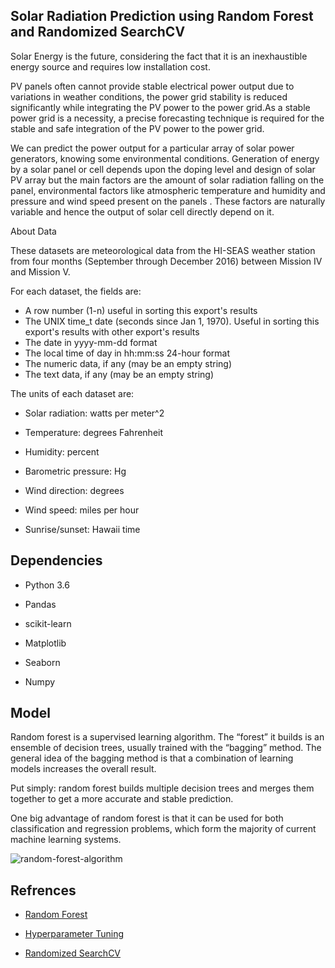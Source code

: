 
## Solar Radiation Prediction using Random Forest and Randomized SearchCV

Solar Energy is the future, considering the fact that it is an inexhaustible energy source and requires low installation cost.

PV panels often cannot provide stable electrical power output due to variations in weather conditions, the power grid stability is reduced significantly while integrating the PV power to the power grid.As a stable power grid is a necessity, a precise forecasting technique is required for the stable and safe integration of the PV power to the power grid.

We can predict the power output for a particular array of solar power generators, knowing some environmental conditions. Generation of energy by a solar panel or cell depends upon the doping level and design of solar PV array but the main factors are the amount of solar radiation falling on the panel, environmental factors like atmospheric temperature and humidity and pressure and wind speed present on the panels . These factors are naturally variable and hence the output of solar cell directly depend on it.


About Data

These datasets are meteorological data from the HI-SEAS weather station from four months (September through December 2016) between Mission IV and Mission V.

For each dataset, the fields are:

* A row number (1-n) useful in sorting this export's results
* The UNIX time_t date (seconds since Jan 1, 1970). Useful in sorting this export's results with other export's results
* The date in yyyy-mm-dd format
* The local time of day in hh:mm:ss 24-hour format
* The numeric data, if any (may be an empty string)
* The text data, if any (may be an empty string)

The units of each dataset are:

* Solar radiation: watts per meter^2

* Temperature: degrees Fahrenheit

* Humidity: percent

* Barometric pressure: Hg

* Wind direction: degrees

* Wind speed: miles per hour

* Sunrise/sunset: Hawaii time

## Dependencies
* Python 3.6

* Pandas

* scikit-learn

* Matplotlib

* Seaborn

* Numpy

## Model
Random forest is a supervised learning algorithm. The “forest” it builds is an ensemble of decision trees, usually trained with the “bagging” method. The general idea of the bagging method is that a combination of learning models increases the overall result.

Put simply: random forest builds multiple decision trees and merges them together to get a more accurate and stable prediction.

One big advantage of random forest is that it can be used for both classification and regression problems, which form the majority of current machine learning systems.




![random-forest-algorithm](https://user-images.githubusercontent.com/105455186/175829431-f6209be6-4c50-4147-9be2-91500abc0c90.png)



## Refrences

 - [Random Forest](https://builtin.com/data-science/random-forest-algorithm)

 - [Hyperparameter Tuning](https://www.jeremyjordan.me/hyperparameter-tuning/)

 - [Randomized SearchCV](https://scikit-learn.org/stable/modules/generated/sklearn.model_selection.RandomizedSearchCV.html)

